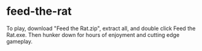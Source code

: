 # feed-the-rat

To play, download "Feed the Rat.zip", extract all, and double click Feed the Rat.exe. Then hunker down for hours of enjoyment and cutting edge gameplay.
